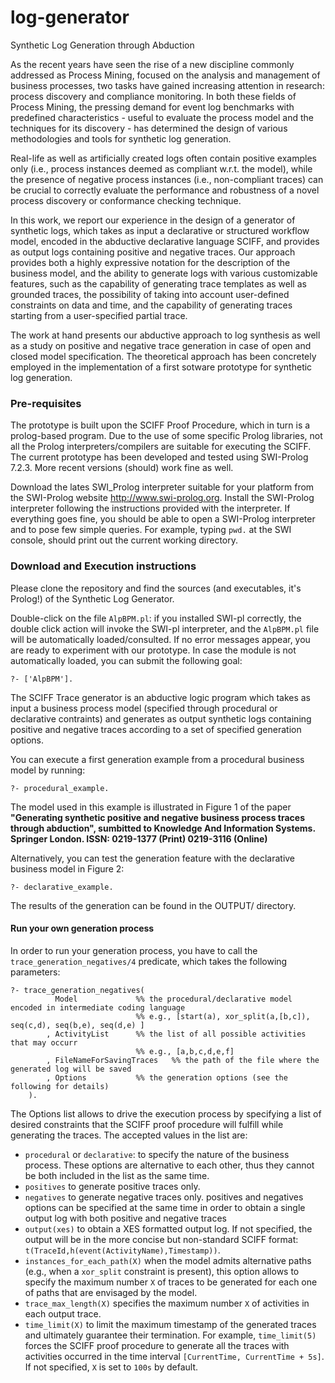 # log-generator
Synthetic Log Generation through Abduction

As the recent years have seen the rise of a new discipline commonly addressed as Process Mining, focused on the analysis and management of business processes, two tasks have gained increasing attention in research: process discovery and compliance monitoring. In both these fields of Process Mining, the pressing demand for event log benchmarks with predefined characteristics - useful to evaluate the process model and the techniques for its discovery - has determined the design of various methodologies and tools for synthetic log generation.

Real-life as well as artificially created logs often contain positive examples only (i.e., process instances deemed as compliant w.r.t. the model), while the presence of negative process instances (i.e., non-compliant traces) can be crucial to correctly evaluate the performance and robustness of a novel process discovery or conformance checking technique.

In this work, we report our experience in the design of a generator of synthetic logs, which takes as input a declarative or structured workflow model, encoded in the abductive declarative language SCIFF, and provides as output logs containing positive and negative traces. Our approach provides both a highly expressive notation for the description of the business model, and the ability to generate logs with various customizable features, such as the capability of generating trace templates as well as grounded traces, the possibility of taking into account user-defined constraints on data and time, and the capability of generating traces starting from a user-specified partial trace.

The work at hand presents our abductive approach to log synthesis as well as a study on positive and negative trace generation in case of open and closed model specification. The theoretical approach has been concretely employed in the implementation of a first sotware prototype for synthetic log generation.

### Pre-requisites
The prototype is built upon the SCIFF Proof Procedure, which in turn is a prolog-based program. Due to the use of some specific Prolog libraries, not all the Prolog interpreters/compilers are suitable for executing the SCIFF. The current prototype has been developed and tested using SWI-Prolog 7.2.3. More recent versions (should) work fine as well.

Download the lates SWI_Prolog interpreter suitable for your platform from the SWI-Prolog website http://www.swi-prolog.org.
Install the SWI-Prolog interpreter following the instructions provided with the interpreter.
If everything goes fine, you should be able to open a SWI-Prolog interpreter and to pose few simple queries. For example, typing `pwd.` at the SWI console, should print out the current working directory.


### Download and Execution instructions
Please clone the repository and find the sources (and executables, it's Prolog!) of the Synthetic Log Generator.

Double-click on the file `AlpBPM.pl`: if you installed SWI-pl correctly, the double click action will invoke the SWI-pl interpreter, and the `AlpBPM.pl` file will be automatically loaded/consulted.
If no error messages appear, you are ready to experiment with our prototype. 
In case the module is not automatically loaded, you can submit the following goal:
```
?- ['AlpBPM']. 
```

The SCIFF Trace generator is an abductive logic program which takes as input a business process model (specified through procedural or declarative contraints) and generates as output synthetic logs containing positive and negative traces according to a set of specified generation options.

You can execute a first generation example from a procedural business model by running:
```
?- procedural_example. 
```
The model used in this example is illustrated in Figure 1 of the paper **"Generating synthetic positive and negative business process traces through abduction", sumbitted to Knowledge And Information Systems. Springer London. ISSN: 0219-1377 (Print) 0219-3116 (Online)**

Alternatively, you can test the generation feature with the declarative business model in Figure 2:
```
?- declarative_example. 
```
The results of the generation can be found in the OUTPUT/ directory.

#### Run your own generation process
In order to run your generation process, you have to call the `trace_generation_negatives/4` predicate, which takes the following parameters:
```
?- trace_generation_negatives(
          Model   			%% the procedural/declarative model encoded in intermediate coding language
	  	      				%% e.g., [start(a), xor_split(a,[b,c]), seq(c,d), seq(b,e), seq(d,e) ] 
        , ActivityList		%% the list of all possible activities that may occurr 
							%% e.g., [a,b,c,d,e,f]
        , FileNameForSavingTraces	%% the path of the file where the generated log will be saved
        , Options  			%% the generation options (see the following for details)
    ).
```

The Options list allows to drive the execution process by specifying a list of desired constraints that the SCIFF proof procedure will fulfill while generating the traces. The accepted values in the list are:

- `procedural` or `declarative`: to specify the nature of the business process. These options are alternative to each other, thus they cannot be both included in the list as the same time.
- `positives` to generate positive traces only.
- `negatives` to generate negative traces only. positives and negatives options can be specified at the same time in order to obtain a single output log with both positive and negative traces
- `output(xes)` to obtain a XES formatted output log. If not specified, the output will be in the more concise but non-standard SCIFF format: `t(TraceId,h(event(ActivityName),Timestamp))`.
- `instances_for_each_path(X)` when the model admits alternative paths (e.g., when a `xor_split` constraint is present), this option allows to specify the maximum number `X` of traces to be generated for each one of paths that are envisaged by the model.
- `trace_max_length(X)` specifies the maximum number `X` of activities in each output trace.
- `time_limit(X)` to limit the maximum timestamp of the generated traces and ultimately guarantee their termination. For example, `time_limit(5)` forces the SCIFF proof procedure to generate all the traces with activities occurred in the time interval `[CurrentTime, CurrentTime + 5s]`. If not specified, `X` is set to `100s` by default.
